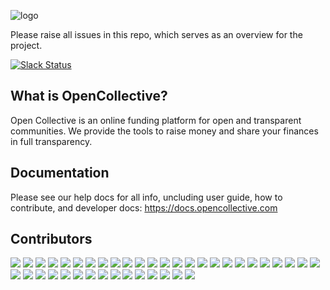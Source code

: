 ![logo](https://opencollective.com/public/images/opencollectivelogo.svg)

Please raise all issues in this repo, which serves as an overview for the project.

[![Slack Status](https://slack.opencollective.com/badge.svg)](https://slack.opencollective.com)

## What is OpenCollective?

Open Collective is an online funding platform for open and transparent communities. We provide the tools to raise money and share your finances in full transparency.

## Documentation

Please see our help docs for all info, uncluding user guide, how to contribute, and developer docs: https://docs.opencollective.com

## Contributors

<a href="https://opencollective.com/foundation-collective/backers/0/website"><img src="https://opencollective.com/foundation-collective/backers/0/avatar"></a>
<a href="https://opencollective.com/foundation-collective/backers/1/website"><img src="https://opencollective.com/foundation-collective/backers/1/avatar"></a>
<a href="https://opencollective.com/foundation-collective/backers/2/website"><img src="https://opencollective.com/foundation-collective/backers/2/avatar"></a>
<a href="https://opencollective.com/foundation-collective/backers/3/website"><img src="https://opencollective.com/foundation-collective/backers/3/avatar"></a>
<a href="https://opencollective.com/foundation-collective/backers/4/website"><img src="https://opencollective.com/foundation-collective/backers/4/avatar"></a>
<a href="https://opencollective.com/foundation-collective/backers/5/website"><img src="https://opencollective.com/foundation-collective/backers/5/avatar"></a>
<a href="https://opencollective.com/foundation-collective/backers/6/website"><img src="https://opencollective.com/foundation-collective/backers/6/avatar"></a>
<a href="https://opencollective.com/foundation-collective/backers/7/website"><img src="https://opencollective.com/foundation-collective/backers/7/avatar"></a>
<a href="https://opencollective.com/foundation-collective/backers/8/website"><img src="https://opencollective.com/foundation-collective/backers/8/avatar"></a>
<a href="https://opencollective.com/foundation-collective/backers/9/website"><img src="https://opencollective.com/foundation-collective/backers/9/avatar"></a>
<a href="https://opencollective.com/foundation-collective/backers/10/website"><img src="https://opencollective.com/foundation-collective/backers/10/avatar"></a>
<a href="https://opencollective.com/foundation-collective/backers/11/website"><img src="https://opencollective.com/foundation-collective/backers/11/avatar"></a>
<a href="https://opencollective.com/foundation-collective/backers/12/website"><img src="https://opencollective.com/foundation-collective/backers/12/avatar"></a>
<a href="https://opencollective.com/foundation-collective/backers/13/website"><img src="https://opencollective.com/foundation-collective/backers/13/avatar"></a>
<a href="https://opencollective.com/foundation-collective/backers/14/website"><img src="https://opencollective.com/foundation-collective/backers/14/avatar"></a>
<a href="https://opencollective.com/foundation-collective/backers/15/website"><img src="https://opencollective.com/foundation-collective/backers/15/avatar"></a>
<a href="https://opencollective.com/foundation-collective/backers/16/website"><img src="https://opencollective.com/foundation-collective/backers/16/avatar"></a>
<a href="https://opencollective.com/foundation-collective/backers/17/website"><img src="https://opencollective.com/foundation-collective/backers/17/avatar"></a>
<a href="https://opencollective.com/foundation-collective/backers/18/website"><img src="https://opencollective.com/foundation-collective/backers/18/avatar"></a>
<a href="https://opencollective.com/foundation-collective/backers/19/website"><img src="https://opencollective.com/foundation-collective/backers/19/avatar"></a>
<a href="https://opencollective.com/foundation-collective/backers/20/website"><img src="https://opencollective.com/foundation-collective/backers/20/avatar"></a>
<a href="https://opencollective.com/foundation-collective/backers/21/website"><img src="https://opencollective.com/foundation-collective/backers/21/avatar"></a>
<a href="https://opencollective.com/foundation-collective/backers/22/website"><img src="https://opencollective.com/foundation-collective/backers/22/avatar"></a>
<a href="https://opencollective.com/foundation-collective/backers/23/website"><img src="https://opencollective.com/foundation-collective/backers/23/avatar"></a>
<a href="https://opencollective.com/foundation-collective/backers/24/website"><img src="https://opencollective.com/foundation-collective/backers/24/avatar"></a>
<a href="https://opencollective.com/foundation-collective/backers/25/website"><img src="https://opencollective.com/foundation-collective/backers/25/avatar"></a>
<a href="https://opencollective.com/foundation-collective/backers/26/website"><img src="https://opencollective.com/foundation-collective/backers/26/avatar"></a>
<a href="https://opencollective.com/foundation-collective/backers/27/website"><img src="https://opencollective.com/foundation-collective/backers/27/avatar"></a>
<a href="https://opencollective.com/foundation-collective/backers/28/website"><img src="https://opencollective.com/foundation-collective/backers/28/avatar"></a>
<a href="https://opencollective.com/foundation-collective/backers/29/website"><img src="https://opencollective.com/foundation-collective/backers/29/avatar"></a>
<a href="https://opencollective.com/foundation-collective/sponsors/0/website"><img src="https://opencollective.com/foundation-collective/sponsors/0/avatar"></a>
<a href="https://opencollective.com/foundation-collective/sponsors/1/website"><img src="https://opencollective.com/foundation-collective/sponsors/1/avatar"></a>
<a href="https://opencollective.com/foundation-collective/sponsors/2/website"><img src="https://opencollective.com/foundation-collective/sponsors/2/avatar"></a>
<a href="https://opencollective.com/foundation-collective/sponsors/3/website"><img src="https://opencollective.com/foundation-collective/sponsors/3/avatar"></a>
<a href="https://opencollective.com/foundation-collective/sponsors/4/website"><img src="https://opencollective.com/foundation-collective/sponsors/4/avatar"></a>
<a href="https://opencollective.com/foundation-collective/sponsors/5/website"><img src="https://opencollective.com/foundation-collective/sponsors/5/avatar"></a>
<a href="https://opencollective.com/foundation-collective/sponsors/6/website"><img src="https://opencollective.com/foundation-collective/sponsors/6/avatar"></a>
<a href="https://opencollective.com/foundation-collective/sponsors/7/website"><img src="https://opencollective.com/foundation-collective/sponsors/7/avatar"></a>
<a href="https://opencollective.com/foundation-collective/sponsors/8/website"><img src="https://opencollective.com/foundation-collective/sponsors/8/avatar"></a>
<a href="https://opencollective.com/foundation-collective/sponsors/9/website"><img src="https://opencollective.com/foundation-collective/sponsors/9/avatar"></a>
